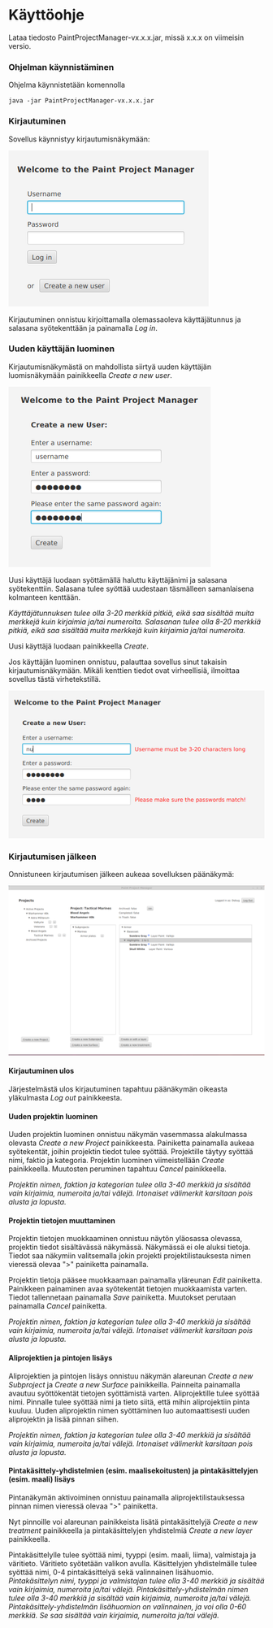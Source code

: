 # Käyttöohje

Lataa tiedosto PaintProjectManager-vx.x.x.jar, missä x.x.x on viimeisin versio.

### Ohjelman käynnistäminen

Ohjelma käynnistetään komennolla
```
java -jar PaintProjectManager-vx.x.x.jar
```

### Kirjautuminen

Sovellus käynnistyy kirjautumisnäkymään:

![Image of login screen](https://github.com/CleanDry/ot-harjoitustyo/blob/master/dokumentointi/Attachments/login%20screen.png)

Kirjautuminen onnistuu kirjoittamalla olemassaoleva käyttäjätunnus ja salasana syötekenttään ja painamalla _Log in_.

### Uuden käyttäjän luominen

Kirjautumisnäkymästä on mahdollista siirtyä uuden käyttäjän luomisnäkymään painikkeella _Create a new user_.

![Image of new user creation screen](https://github.com/CleanDry/ot-harjoitustyo/blob/master/dokumentointi/Attachments/new%20user%20creation%20screen.png)

Uusi käyttäjä luodaan syöttämällä haluttu käyttäjänimi ja salasana syötekenttiin. Salasana tulee syöttää uudestaan täsmälleen samanlaisena kolmanteen kenttään.

_Käyttäjätunnuksen tulee olla 3-20 merkkiä pitkiä, eikä saa sisältää muita merkkejä kuin kirjaimia ja/tai numeroita._
_Salasanan tulee olla 8-20 merkkiä pitkiä, eikä saa sisältää muita merkkejä kuin kirjaimia ja/tai numeroita._

Uusi käyttäjä luodaan painikkeella _Create_.

Jos käyttäjän luominen onnistuu, palauttaa sovellus sinut takaisin kirjautumisnäkymään.
Mikäli kenttien tiedot ovat virheellisiä, ilmoittaa sovellus tästä virhetekstillä.

![Image of new user creation screen with error msgs](https://github.com/CleanDry/ot-harjoitustyo/blob/master/dokumentointi/Attachments/new%20user%20creation%20screen%20error%20msg.png)

### Kirjautumisen jälkeen
Onnistuneen kirjautumisen jälkeen aukeaa sovelluksen päänäkymä:

![Image of the app main view](https://github.com/CleanDry/ot-harjoitustyo/blob/master/dokumentointi/Attachments/ppm%20app%20main%20view%20scrshot.png)

#### Kirjautuminen ulos
Järjestelmästä ulos kirjautuminen tapahtuu päänäkymän oikeasta yläkulmasta _Log out_ painikkeesta.

#### Uuden projektin luominen
Uuden projektin luominen onnistuu näkymän vasemmassa alakulmassa olevasta _Create a new Project_ painikkeesta.
Painiketta painamalla aukeaa syötekentät, joihin projektin tiedot tulee syöttää. Projektille täytyy syöttää nimi, faktio ja kategoria. Projektin luominen viimeistellään _Create_ painikkeella. Muutosten peruminen tapahtuu _Cancel_ painikkeella.

_Projektin nimen, faktion ja kategorian tulee olla 3-40 merkkiä ja sisältää vain kirjaimia, numeroita ja/tai välejä. Irtonaiset välimerkit karsitaan pois alusta ja lopusta._

#### Projektin tietojen muuttaminen
Projektin tietojen muokkaaminen onnistuu näytön yläosassa olevassa, projektin tiedot sisältävässä näkymässä. Näkymässä ei ole aluksi tietoja. Tiedot saa näkymiin valitsemalla jokin projekti projektilistauksesta nimen vieressä olevaa ">" painiketta painamalla.

Projektin tietoja pääsee muokkaamaan painamalla yläreunan _Edit_ painiketta. Painikkeen painaminen avaa syötekentät tietojen muokkaamista varten. Tiedot tallennetaan painamalla _Save_ painiketta. Muutokset perutaan painamalla _Cancel_ painiketta.

_Projektin nimen, faktion ja kategorian tulee olla 3-40 merkkiä ja sisältää vain kirjaimia, numeroita ja/tai välejä. Irtonaiset välimerkit karsitaan pois alusta ja lopusta._

#### Aliprojektien ja pintojen lisäys
Aliprojektien ja pintojen lisäys onnistuu näkymän alareunan _Create a new Subproject_ ja _Create a new Surface_ painikkeilla. Painneita painamalla avautuu syöttökentät tietojen syöttämistä varten. Aliprojektille tulee syöttää nimi. Pinnalle tulee syöttää nimi ja tieto siitä, että mihin aliprojektiin pinta kuuluu. Uuden aliprojektin nimen syöttäminen luo automaattisesti uuden aliprojektin ja lisää pinnan siihen.

_Projektin nimen, faktion ja kategorian tulee olla 3-40 merkkiä ja sisältää vain kirjaimia, numeroita ja/tai välejä. Irtonaiset välimerkit karsitaan pois alusta ja lopusta._

#### Pintakäsittely-yhdistelmien (esim. maalisekoitusten) ja pintakäsittelyjen (esim. maali) lisäys
Pintanäkymän aktivoiminen onnistuu painamalla aliprojektilistauksessa pinnan nimen vieressä olevaa ">" painiketta.

Nyt pinnoille voi alareunan painikkeista lisätä pintakäsittelyjä _Create a new treatment_ painikkeella ja pintakäsittelyjen yhdistelmiä _Create a new layer_ painikkeella.

Pintakäsittelylle tulee syöttää nimi, tyyppi (esim. maali, liima), valmistaja ja väritieto. Väritieto syötetään valikon avulla. Käsittelyjen yhdistelmälle tulee syöttää nimi, 0-4 pintakäsittelyä sekä valinnainen lisähuomio.
_Pintakäsittelyn nimi, tyyppi ja valmistajan tulee olla 3-40 merkkiä ja sisältää vain kirjaimia, numeroita ja/tai välejä._
_Pintakäsittely-yhdistelmän nimen tulee olla 3-40 merkkiä ja sisältää vain kirjaimia, numeroita ja/tai välejä._
_Pintakäsittely-yhdistelmän lisähuomion on valinnainen, ja voi olla 0-60 merkkiä. Se saa sisältää vain kirjaimia, numeroita ja/tai välejä._
